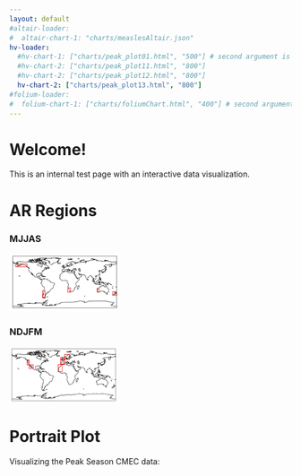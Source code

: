 ```yaml
---
layout: default
#altair-loader:
#  altair-chart-1: "charts/measlesAltair.json"
hv-loader:
  #hv-chart-1: ["charts/peak_plot01.html", "500"] # second argument is the desired height
  #hv-chart-2: ["charts/peak_plot11.html", "800"] 
  #hv-chart-2: ["charts/peak_plot12.html", "800"]
  hv-chart-2: ["charts/peak_plot13.html", "800"]
#folium-loader:
#  folium-chart-1: ["charts/foliumChart.html", "400"] # second argument is the desired height
---
```


# Welcome!

This is an internal test page with an interactive data visualization.

# AR Regions
### MJJAS
![MJJAS](images/MJJAS.png)

### NDJFM
![NDJFM](images/NDJFM.png)

# Portrait Plot

Visualizing the Peak Season CMEC data:

<div id="hv-chart-2"></div>
